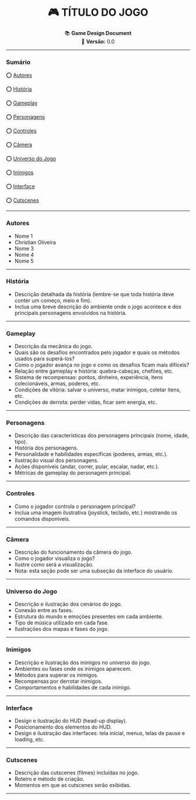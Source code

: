 <div align="center">

# :video_game: **TÍTULO DO JOGO**

:books: **Game Design Document**  
:bookmark: **Versão:** 0.0  

</div>

---

### **Sumário**

:o: [Autores](#autores)

:o: [História](#história)

:o: [Gameplay](#gameplay)

:o: [Personagens](#personagens)

:o: [Controles](#controles)

:o: [Câmera](#câmera)

:o: [Universo do Jogo](#universo-do-jogo)

:o: [Inimigos](#inimigos)

:o: [Interface](#interface)

:o: [Cutscenes](#cutscenes)

---

### **Autores**
- Nome 1  
- Christian Oliveira
- Nome 3  
- Nome 4  
- Nome 5  

---

### **História**
- Descrição detalhada da história (lembre-se que toda história deve conter um começo, meio e fim).  
- Inclua uma breve descrição do ambiente onde o jogo acontece e dos principais personagens envolvidos na história.  

---

### **Gameplay**
- Descrição da mecânica do jogo.  
- Quais são os desafios encontrados pelo jogador e quais os métodos usados para superá-los?  
- Como o jogador avança no jogo e como os desafios ficam mais difíceis?  
- Relação entre gameplay e história: quebra-cabeças, chefões, etc.  
- Sistema de recompensas: pontos, dinheiro, experiência, itens colecionáveis, armas, poderes, etc.  
- Condições de vitória: salvar o universo, matar inimigos, coletar itens, etc.  
- Condições de derrota: perder vidas, ficar sem energia, etc.  

---

### **Personagens**
- Descrição das características dos personagens principais (nome, idade, tipo).  
- História dos personagens.  
- Personalidade e habilidades específicas (poderes, armas, etc.).  
- Ilustração visual dos personagens.  
- Ações disponíveis (andar, correr, pular, escalar, nadar, etc.).  
- Métricas de gameplay do personagem principal.  

---

### **Controles**
- Como o jogador controla o personagem principal?  
- Inclua uma imagem ilustrativa (joystick, teclado, etc.) mostrando os comandos disponíveis.  

---

### Câmera
- Descrição do funcionamento da câmera do jogo.  
- Como o jogador visualiza o jogo?  
- Ilustre como será a visualização.  
- Nota: esta seção pode ser uma subseção da interface do usuário.  

---

### **Universo do Jogo**
- Descrição e ilustração dos cenários do jogo.  
- Conexão entre as fases.  
- Estrutura do mundo e emoções presentes em cada ambiente.  
- Tipo de música utilizado em cada fase.  
- Ilustrações dos mapas e fases do jogo.  

---

### **Inimigos**
- Descrição e ilustração dos inimigos no universo do jogo.  
- Ambientes ou fases onde os inimigos aparecem.  
- Métodos para superar os inimigos.  
- Recompensas por derrotar inimigos.  
- Comportamentos e habilidades de cada inimigo.  

---

### **Interface**
- Design e ilustração do HUD (head-up display).  
- Posicionamento dos elementos do HUD.  
- Design e ilustração das interfaces: tela inicial, menus, telas de pause e loading, etc.  

---

### **Cutscenes**
- Descrição das cutscenes (filmes) incluídas no jogo.  
- Roteiro e método de criação.  
- Momentos em que as cutscenes serão exibidas.  

---
